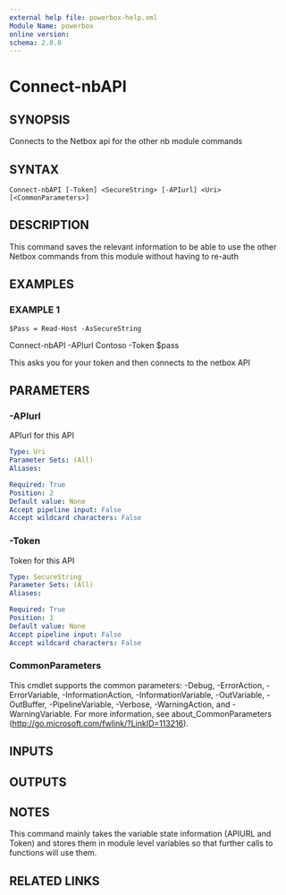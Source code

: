 ```yaml
---
external help file: powerbox-help.xml
Module Name: powerbox
online version:
schema: 2.0.0
---
```


# Connect-nbAPI

## SYNOPSIS
Connects to the Netbox api for the other nb module commands

## SYNTAX

```
Connect-nbAPI [-Token] <SecureString> [-APIurl] <Uri> [<CommonParameters>]
```

## DESCRIPTION
This command saves the relevant information to be able to use the other Netbox commands from this module without having to re-auth

## EXAMPLES

### EXAMPLE 1
```
$Pass = Read-Host -AsSecureString
```

Connect-nbAPI -APIurl Contoso -Token $pass

This asks you for your token and then connects to the netbox API

## PARAMETERS

### -APIurl
APIurl for this API

```yaml
Type: Uri
Parameter Sets: (All)
Aliases:

Required: True
Position: 2
Default value: None
Accept pipeline input: False
Accept wildcard characters: False
```

### -Token
Token for this API

```yaml
Type: SecureString
Parameter Sets: (All)
Aliases:

Required: True
Position: 1
Default value: None
Accept pipeline input: False
Accept wildcard characters: False
```

### CommonParameters
This cmdlet supports the common parameters: -Debug, -ErrorAction, -ErrorVariable, -InformationAction, -InformationVariable, -OutVariable, -OutBuffer, -PipelineVariable, -Verbose, -WarningAction, and -WarningVariable.
For more information, see about_CommonParameters (http://go.microsoft.com/fwlink/?LinkID=113216).

## INPUTS

## OUTPUTS

## NOTES
This command mainly takes the variable state information (APIURL and Token) and stores them in module level variables so that further calls to functions will use them.

## RELATED LINKS
